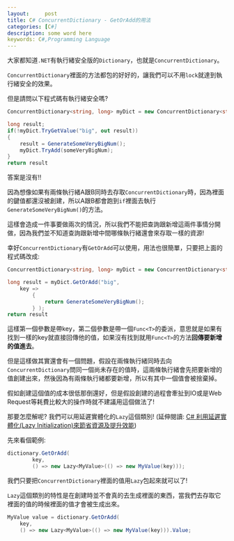 ```yaml
---
layout:     post
title: C# ConcurrentDictionary - GetOrAdd的用法  
categories: [C#]
description: some word here
keywords: C#,Programming Language
---
```


大家都知道`.NET`有執行緒安全版的`Dictionary`，也就是`ConcurrentDictionary`。

`ConcurrentDictionary`裡面的方法都包的好好的，讓我們可以不用`lock`就達到執行緒安全的效果。

但是請問以下程式碼有執行緒安全嗎?

```csharp
ConcurrentDictionary<string, long> myDict = new ConcurrentDictionary<string, long>();

long result;
if(!myDict.TryGetValue("big", out result))
{
    result = GenerateSomeVeryBigNum();
    myDict.TryAdd(someVeryBigNum);
}
return result
```

答案是沒有!!

因為想像如果有兩條執行緒A跟B同時去存取`ConcurrentDictionary`時，因為裡面的鍵值都還沒被創建，所以A跟B都會跑到`if`裡面去執行`GenerateSomeVeryBigNum()`的方法。

這樣會造成一件事要做兩次的情況，所以我們不能把查詢跟新增這兩件事情分開做，因為我們並不知道查詢跟新增中間哪條執行緒還會來存取一樣的資源!

幸好`ConcurrentDictionary`有`GetOrAdd`可以使用，用法也很簡單，只要把上面的程式碼改成:
```csharp
ConcurrentDictionary<string, long> myDict = new ConcurrentDictionary<string, long>();

long result = myDict.GetOrAdd("big", 
    key => 
        {
            return GenerateSomeVeryBigNum();
        } );
return result
```

這樣第一個參數是帶key，第二個參數是帶一個`Func<T>`的委派，意思就是如果有找到一樣的key就直接回傳他的值，如果沒有找到就用`Func<T>`的方法**回傳要新增的值進去**。

但是這樣做其實還會有一個問題，假設在兩條執行緒同時去向`ConcurrentDictionary`問同一個尚未存在的值時，這兩條執行緒會先把要新增的值創建出來，然後因為有兩條執行緒都要新增，所以有其中一個值會被捨棄掉。

假如創建這個值的成本很低那倒還好，但是假設創建的過程會牽扯到IO或是Web Request等耗費比較大的操作時就不建議用這個做法了!

那要怎麼解呢? 我們可以用延遲實體化的`Lazy`這個類別! (延伸閱讀: [C# 利用延遲實體化(Lazy Initialization)來節省資源及提升效能](https://ryanchen34057.github.io/2019/10/09/lazyExample/))

先來看個範例:

```csharp
dictionary.GetOrAdd(
        key, 
        () => new Lazy<MyValue>(() => new MyValue(key)));
```
我們只要把`ConcurrentDictionary`裡面的值用`Lazy`包起來就可以了!

`Lazy`這個類別的特性是在創建時並不會真的去生成裡面的東西，當我們去存取它裡面的值的時候裡面的值才會被生成出來。

```csharp
MyValue value = dictionary.GetOrAdd(
    key, 
    () => new Lazy<MyValue>(() => new MyValue(key))).Value;
```